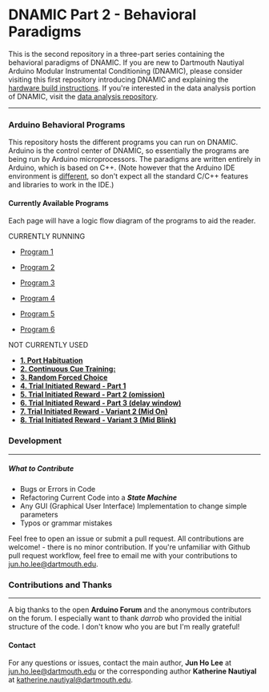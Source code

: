 
# DNAMIC Part 2 - Behavioral Paradigms


This is the second repository in a three-part series containing the behavioral paradigms of DNAMIC. If you are new to Dartmouth Nautiyal Arduino Modular Instrumental Conditioning (DNAMIC), please consider visiting this first repository introducing DNAMIC and explaining the [hardware build instructions](https://github.com/jhl0204/DNAMIC-Hardware-Documentations). If you're interested in the data analysis portion of DNAMIC, visit the [data analysis repository](https://github.com/jhl0204/DNAMIC-Data-Analysis).  

___

### Arduino Behavioral Programs

This repository hosts the different programs you can run on DNAMIC. Arduino is the control center of DNAMIC, so essentially the programs are being run by Arduino microprocessors. The paradigms are written entirely in Arduino, which is based on C++. (Note however that the Arduino IDE environment is [different](https://forum.arduino.cc/index.php?topic=513643.0), so don't expect all the standard C/C++ features and libraries to work in the IDE.)

####  Currently Available Programs

Each page will have a logic flow diagram of the programs to aid the reader.

CURRENTLY RUNNING

* [Program 1](df)

* [Program 2](df)
* [Program 3](df)
* [Program 4](df)
* [Program 5](df)
* [Program 6](df)



NOT CURRENTLY USED


* [**1. Port Habituation**](https://github.com/jhl0204/DNAMIC-Arduino-Software-Programs/tree/master/Port_Habituation_Multi_Btn)
* [**2. Continuous Cue Training:**](https://github.com/jhl0204/DNAMIC-Arduino-Software-Programs/tree/master/Continous_Cue_Training)
* [**3. Random Forced Choice**](https://github.com/jhl0204/DNAMIC-Arduino-Software-Programs/tree/master/Random_Forced_Choice)
* [**4. Trial Initiated Reward - Part 1**](https://github.com/jhl0204/DNAMIC-Arduino-Software-Programs/tree/master/Trial_Initiated_Reward_Part_1)
* [**5. Trial Initiated Reward - Part 2 (omission)**](https://github.com/jhl0204/DNAMIC-Arduino-Software-Programs/tree/master/Trial_Initiated_Reward_Part_2_omission)
* [**6. Trial Initiated Reward - Part 3 (delay window)**](https://github.com/jhl0204/DNAMIC-Arduino-Software-Programs/tree/master/Trial_Initiated_Reward_Part_3_delay_window)
* [**7. Trial Initiated Reward - Variant 2 (Mid On)**](aa)
* [**8. Trial Initiated Reward - Variant 3 (Mid Blink)**](aa)

### Development
_____

##### What to Contribute

- Bugs or Errors in Code
- Refactoring Current Code into a ***State Machine***
- Any GUI (Graphical User Interface) Implementation to change simple parameters
- Typos or grammar mistakes


Feel free to open an issue or submit a pull request. All contributions are welcome! - there is no minor contribution. If you're unfamiliar with Github pull request workflow, feel free to email me with your contributions to jun.ho.lee@dartmouth.edu.


### Contributions and Thanks
_____

A big thanks to the open **Arduino Forum** and the anonymous contributors on the forum. I especially want to thank *darrob* who provided the initial structure of the code. I don't know who you are but I'm really grateful!

#### Contact

For any questions or issues, contact the main author, **Jun Ho Lee** at jun.ho.lee@dartmouth.edu or the corresponding author **Katherine Nautiyal** at katherine.nautiyal@dartmouth.edu.
